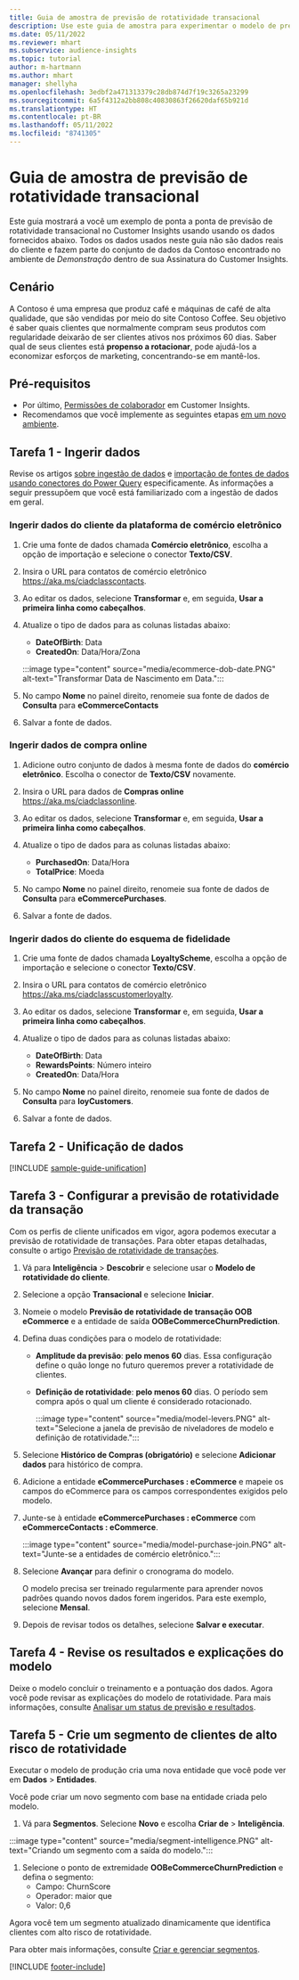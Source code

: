 ```yaml
---
title: Guia de amostra de previsão de rotatividade transacional
description: Use este guia de amostra para experimentar o modelo de previsão de rotatividade transacional pronto para uso.
ms.date: 05/11/2022
ms.reviewer: mhart
ms.subservice: audience-insights
ms.topic: tutorial
author: m-hartmann
ms.author: mhart
manager: shellyha
ms.openlocfilehash: 3edbf2a471313379c28db874d7f19c3265a23299
ms.sourcegitcommit: 6a5f4312a2bb808c40830863f26620daf65b921d
ms.translationtype: HT
ms.contentlocale: pt-BR
ms.lasthandoff: 05/11/2022
ms.locfileid: "8741305"
---
```

# <a name="transactional-churn-prediction-sample-guide"></a>Guia de amostra de previsão de rotatividade transacional

Este guia mostrará a você um exemplo de ponta a ponta de previsão de rotatividade transacional no Customer Insights usando usando os dados fornecidos abaixo. Todos os dados usados neste guia não são dados reais do cliente e fazem parte do conjunto de dados da Contoso encontrado no ambiente de *Demonstração* dentro de sua Assinatura do Customer Insights.

## <a name="scenario"></a>Cenário

A Contoso é uma empresa que produz café e máquinas de café de alta qualidade, que são vendidas por meio do site Contoso Coffee. Seu objetivo é saber quais clientes que normalmente compram seus produtos com regularidade deixarão de ser clientes ativos nos próximos 60 dias. Saber qual de seus clientes está **propenso a rotacionar**, pode ajudá-los a economizar esforços de marketing, concentrando-se em mantê-los.

## <a name="prerequisites"></a>Pré-requisitos

- Por último, [Permissões de colaborador](permissions.md) em Customer Insights.
- Recomendamos que você implemente as seguintes etapas [em um novo ambiente](manage-environments.md).

## <a name="task-1---ingest-data"></a>Tarefa 1 - Ingerir dados

Revise os artigos [sobre ingestão de dados](data-sources.md) e [importação de fontes de dados usando conectores do Power Query](connect-power-query.md) especificamente. As informações a seguir pressupõem que você está familiarizado com a ingestão de dados em geral. 

### <a name="ingest-customer-data-from-ecommerce-platform"></a>Ingerir dados do cliente da plataforma de comércio eletrônico

1. Crie uma fonte de dados chamada **Comércio eletrônico**, escolha a opção de importação e selecione o conector **Texto/CSV**.

1. Insira o URL para contatos de comércio eletrônico https://aka.ms/ciadclasscontacts.

1. Ao editar os dados, selecione **Transformar** e, em seguida, **Usar a primeira linha como cabeçalhos**.

1. Atualize o tipo de dados para as colunas listadas abaixo:

   - **DateOfBirth**: Data
   - **CreatedOn**: Data/Hora/Zona

   :::image type="content" source="media/ecommerce-dob-date.PNG" alt-text="Transformar Data de Nascimento em Data.":::

1. No campo **Nome** no painel direito, renomeie sua fonte de dados de **Consulta** para **eCommerceContacts**

1. Salvar a fonte de dados.

### <a name="ingest-online-purchase-data"></a>Ingerir dados de compra online

1. Adicione outro conjunto de dados à mesma fonte de dados do **comércio eletrônico**. Escolha o conector de **Texto/CSV** novamente.

1. Insira o URL para dados de **Compras online** https://aka.ms/ciadclassonline.

1. Ao editar os dados, selecione **Transformar** e, em seguida, **Usar a primeira linha como cabeçalhos**.

1. Atualize o tipo de dados para as colunas listadas abaixo:

   - **PurchasedOn**: Data/Hora
   - **TotalPrice**: Moeda
   
1. No campo **Nome** no painel direito, renomeie sua fonte de dados de **Consulta** para **eCommercePurchases**.

1. Salvar a fonte de dados.

### <a name="ingest-customer-data-from-loyalty-schema"></a>Ingerir dados do cliente do esquema de fidelidade

1. Crie uma fonte de dados chamada **LoyaltyScheme**, escolha a opção de importação e selecione o conector **Texto/CSV**.

1. Insira o URL para contatos de comércio eletrônico https://aka.ms/ciadclasscustomerloyalty.

1. Ao editar os dados, selecione **Transformar** e, em seguida, **Usar a primeira linha como cabeçalhos**.

1. Atualize o tipo de dados para as colunas listadas abaixo:

   - **DateOfBirth**: Data
   - **RewardsPoints**: Número inteiro
   - **CreatedOn**: Data/Hora

1. No campo **Nome** no painel direito, renomeie sua fonte de dados de **Consulta** para **loyCustomers**.

1. Salvar a fonte de dados.

## <a name="task-2---data-unification"></a>Tarefa 2 - Unificação de dados

[!INCLUDE [sample-guide-unification](includes/sample-guide-unification.md)]

## <a name="task-3---configure-transaction-churn-prediction"></a>Tarefa 3 - Configurar a previsão de rotatividade da transação

Com os perfis de cliente unificados em vigor, agora podemos executar a previsão de rotatividade de transações. Para obter etapas detalhadas, consulte o artigo [Previsão de rotatividade de transações](predict-transactional-churn.md). 

1. Vá para **Inteligência** > **Descobrir** e selecione usar o **Modelo de rotatividade do cliente**.

1. Selecione a opção **Transacional** e selecione **Iniciar**.

1. Nomeie o modelo **Previsão de rotatividade de transação OOB eCommerce** e a entidade de saída **OOBeCommerceChurnPrediction**.

1. Defina duas condições para o modelo de rotatividade:

   * **Amplitude da previsão**: **pelo menos 60** dias. Essa configuração define o quão longe no futuro queremos prever a rotatividade de clientes.

   * **Definição de rotatividade**: **pelo menos 60** dias. O período sem compra após o qual um cliente é considerado rotacionado.

     :::image type="content" source="media/model-levers.PNG" alt-text="Selecione a janela de previsão de niveladores de modelo e definição de rotatividade.":::

1. Selecione **Histórico de Compras (obrigatório)** e selecione **Adicionar dados** para histórico de compra.

1. Adicione a entidade **eCommercePurchases : eCommerce** e mapeie os campos do eCommerce para os campos correspondentes exigidos pelo modelo.

1. Junte-se à entidade **eCommercePurchases : eCommerce** com **eCommerceContacts : eCommerce**.

   :::image type="content" source="media/model-purchase-join.PNG" alt-text="Junte-se a entidades de comércio eletrônico.":::

1. Selecione **Avançar** para definir o cronograma do modelo.

   O modelo precisa ser treinado regularmente para aprender novos padrões quando novos dados forem ingeridos. Para este exemplo, selecione **Mensal**.

1. Depois de revisar todos os detalhes, selecione **Salvar e executar**.

## <a name="task-4---review-model-results-and-explanations"></a>Tarefa 4 - Revise os resultados e explicações do modelo

Deixe o modelo concluir o treinamento e a pontuação dos dados. Agora você pode revisar as explicações do modelo de rotatividade. Para mais informações, consulte [Analisar um status de previsão e resultados](predict-transactional-churn.md#review-a-prediction-status-and-results).

## <a name="task-5---create-a-segment-of-high-churn-risk-customers"></a>Tarefa 5 - Crie um segmento de clientes de alto risco de rotatividade

Executar o modelo de produção cria uma nova entidade que você pode ver em **Dados** > **Entidades**.   

Você pode criar um novo segmento com base na entidade criada pelo modelo.

1.  Vá para **Segmentos**. Selecione **Novo** e escolha **Criar de** > **Inteligência**. 

   :::image type="content" source="media/segment-intelligence.PNG" alt-text="Criando um segmento com a saída do modelo.":::

1. Selecione o ponto de extremidade **OOBeCommerceChurnPrediction** e defina o segmento: 
   - Campo: ChurnScore
   - Operador: maior que
   - Valor: 0,6

Agora você tem um segmento atualizado dinamicamente que identifica clientes com alto risco de rotatividade.

Para obter mais informações, consulte [Criar e gerenciar segmentos](segments.md).


[!INCLUDE [footer-include](includes/footer-banner.md)]

